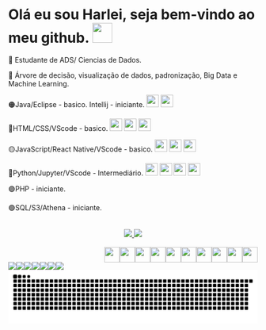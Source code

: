 # Olá eu sou Harlei, seja bem-vindo ao meu github. <img align=""  height="40" width="40" src="https://cdn.jsdelivr.net/gh/devicons/devicon/icons/github/github-original.svg"/>

📖 Estudante de ADS/ Ciencias de Dados.

📖 Árvore de decisão, visualização de dados, padronização, Big Data e Machine Learning.

🟠Java/Eclipse - basico. Intellij - iniciante. <img height="25" width="25" src="https://cdn.jsdelivr.net/gh/devicons/devicon/icons/java/java-original-wordmark.svg" />
                                               <img height="25" width="25" src="https://cdn.jsdelivr.net/gh/devicons/devicon/icons/intellij/intellij-original.svg" />

🔴HTML/CSS/VScode - basico. <img height="25" width="25" src="https://cdn.jsdelivr.net/gh/devicons/devicon/icons/html5/html5-original-wordmark.svg" />
                             <img height="25" width="25" src="https://cdn.jsdelivr.net/gh/devicons/devicon/icons/css3/css3-original-wordmark.svg" />
                             <img height="25" width="25" src="https://cdn.jsdelivr.net/gh/devicons/devicon/icons/vscode/vscode-original.svg">
    
🟡JavaScript/React Native/VScode - basico. <img height="25" width="25" src="https://cdn.jsdelivr.net/gh/devicons/devicon/icons/react/react-original.svg">
                                           <img height="25" width="25" src="https://cdn.jsdelivr.net/gh/devicons/devicon/icons/javascript/javascript-original.svg">
                                           <img height="25" width="25" src="https://cdn.jsdelivr.net/gh/devicons/devicon/icons/vscode/vscode-original.svg">

🔵Python/Jupyter/VScode - Intermediário. <img height="25" width="25" src="https://cdn.jsdelivr.net/gh/devicons/devicon/icons/python/python-original-wordmark.svg">
                                  <img height="25" width="25" src="https://cdn.jsdelivr.net/gh/devicons/devicon/icons/jupyter/jupyter-original-wordmark.svg">
                                  <img height="25" width="25" src="https://cdn.jsdelivr.net/gh/devicons/devicon/icons/numpy/numpy-original-wordmark.svg">
                                  <img height="25" width="25" src="https://cdn.jsdelivr.net/gh/devicons/devicon/icons/pandas/pandas-original-wordmark.svg">
                                  
🟣PHP - iniciante.

🟢SQL/S3/Athena - iniciante.

##
<Badge color="secondary" badgeContent={1000} max={999}>
  <MailIcon />
  
<div align="center">
  <a href="https://github.com/harleiaki">
    <img height="175em" src="https://github-readme-stats.vercel.app/api/top-langs/?username=harleiaki&layout=compact&langs_count=7&theme=tokyonight"/>
    <img height="175em" src="https://github-readme-stats.vercel.app/api?username=harleiaki&show_icons=true&theme=radical&include_all_commits=true&count_private=true"/> </div>

<div style="display: inline_block"><br>
    <img align="right"  height="31" width="31" src="https://cdn.jsdelivr.net/gh/devicons/devicon/icons/javascript/javascript-original.svg">
    <img align="right"  height="31" width="31" src="https://cdn.jsdelivr.net/gh/devicons/devicon/icons/python/python-original-wordmark.svg">
    <img align="right"  height="31" width="31" src="https://cdn.jsdelivr.net/gh/devicons/devicon/icons/react/react-original.svg">
    <img align="right"  height="31" width="31" src="https://cdn.jsdelivr.net/gh/devicons/devicon/icons/vscode/vscode-original.svg">
    <img align="right"  height="31" width="31" src="https://cdn.jsdelivr.net/gh/devicons/devicon/icons/jupyter/jupyter-original-wordmark.svg">
    <img align="right"  height="31" width="31" src="https://cdn.jsdelivr.net/gh/devicons/devicon/icons/numpy/numpy-original-wordmark.svg">
    <img align="right"  height="31" width="31" src="https://cdn.jsdelivr.net/gh/devicons/devicon/icons/pandas/pandas-original-wordmark.svg">
    <img align="right"  height="31" width="31" src="https://cdn.jsdelivr.net/gh/devicons/devicon/icons/html5/html5-original-wordmark.svg" />
    <img align="right"  height="31" width="31" src="https://cdn.jsdelivr.net/gh/devicons/devicon/icons/css3/css3-original-wordmark.svg" />
    <img align="right"  height="31" width="31" src="https://cdn.jsdelivr.net/gh/devicons/devicon/icons/java/java-original-wordmark.svg" />
</div>

##
  
<div>
    <a href="https://discord.com/channels/950417487000899675/950417487000899677" target="_blank"><img align="left" src="https://img.shields.io/badge/Discord-7289da?style=for-the-badge&logo=discord&logoColor=white"></a>
    <a href="https://www.facebook.com/harlei.aki/" target="_blank"><img align="left" src="https://img.shields.io/badge/Facebook-1877F2?style=for-the-badge&logo=facebook&logoColor=white"></a>
    <a href="https://www.instagram.com/harlei.akira/" target="_blank"><img align="left" src="https://img.shields.io/badge/Instagram-%23E4405F?style=for-the-badge&logo=instagram&logoColor=white" target="_blank"></a>  
    <a href="https://www.linkedin.com/in/harlei-akira-750515224/" target="_blank"><img align="left" src="https://img.shields.io/badge/LinkedIn-%230077B5?style=for-the-badge&logo=linkedin&logoColor=white" target="_blank"></a> 
    <a href = "mailto:harlei.akira@gmail.com"><img align="left" src="https://img.shields.io/badge/Gmail-D14836?style=for-the-badge&logo=gmail&logoColor=red"></a>
    <a href = "mailto:harlei.akira@outlook.com"><img align="left" src="https://img.shields.io/badge/Microsoft_Outlook-0078D4?style=for-the-badge&logo=microsoft-outlook&logoColor=white"></a>
      <a href = "https://expo.dev/accounts/harleiaki/snacks"><img align="left" src="https://img.shields.io/badge/Snack-0078D4?style=for-the-badge&logo=snack&logoColor=white"></a>
</div>
    
![Snake animation](https://github.com/harleiaki/harleiaki/blob/output/github-contribution-grid-snake.svg)
    

